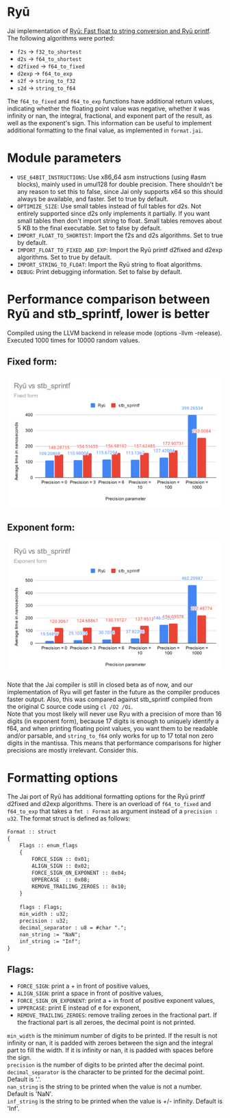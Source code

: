 # Ryū

Jai implementation of [Ryū: Fast float to string conversion and Ryū printf](https://github.com/ulfjack/ryu). The following algorithms were ported:
* `f2s` -> `f32_to_shortest`
* `d2s` -> `f64_to_shortest`
* `d2fixed` -> `f64_to_fixed`
* `d2exp` -> `f64_to_exp`
* `s2f` -> `string_to_f32`
* `s2d` -> `string_to_f64`

The `f64_to_fixed` and `f64_to_exp` functions have additional return values, indicating whether the floating point value was negative, whether it was infinity or nan, the integral, fractional, and exponent part of the result, as well as the exponent's sign. This information can be useful to implement additional formatting to the final value, as implemented in `format.jai`.

# Module parameters
* `USE_64BIT_INSTRUCTIONS`: Use x86_64 asm instructions (using #asm blocks), mainly used in umul128 for double precision. There shouldn't be any reason to set this to false, since Jai only supports x64 so this should always be available, and faster. Set to true by default.
* `OPTIMIZE_SIZE`: Use small tables instead of full tables for d2s. Not entirely supported since d2s only implements it partially. If you want small tables then don't import string to float. Small tables removes about 5 KB to the final executable. Set to false by default.
* `IMPORT_FLOAT_TO_SHORTEST`: Import the f2s and d2s algorithms. Set to true by default.
* `IMPORT_FLOAT_TO_FIXED_AND_EXP`: Import the Ryū printf d2fixed and d2exp algorithms. Set to true by default.
* `IMPORT_STRING_TO_FLOAT`: Import the Ryū string to float algorithms.
* `DEBUG`: Print debugging information. Set to false by default.

# Performance comparison between Ryū and stb_sprintf, lower is better
Compiled using the LLVM backend in release mode (options -llvm -release). Executed 1000 times for 10000 random values.

## Fixed form:
![Fixed form benchmark](benchmark_fixed.svg)
## Exponent form:
![Exponent form benchmark](benchmark_exp.svg)

Note that the Jai compiler is still in closed beta as of now, and our implementation of Ryu will get faster in the future as the compiler produces faster output. Also, this was compared against stb_sprintf compiled from the original C source code using `cl /O2 /Oi`.  
Note that you most likely will never use Ryu with a precision of more than 16 digits (in exponent form), because 17 digits is enough to uniquely identify a f64, and when printing floating point values, you want them to be readable and/or parsable, and `string_to_f64` only works for up to 17 total non zero digits in the mantissa. This means that performance comparisons for higher precisions are mostly irrelevant. Consider this.

# Formatting options
The Jai port of Ryū has additional formatting options for the Ryū printf d2fixed and d2exp algorithms. There is an overload of `f64_to_fixed` and `f64_to_exp` that takes a `fmt : Format` as argument instead of a `precision : u32`. The format struct is defined as follows:

```jai
Format :: struct
{
	Flags :: enum_flags
	{
		FORCE_SIGN :: 0x01;
		ALIGN_SIGN :: 0x02;
		FORCE_SIGN_ON_EXPONENT :: 0x04;
		UPPERCASE  :: 0x08;
		REMOVE_TRAILING_ZEROES :: 0x10;
	}

	flags : Flags;
	min_width : u32;
	precision : u32;
	decimal_separator : u8 = #char ".";
	nan_string := "NaN";
	inf_string := "Inf";
}
```
## Flags:
* `FORCE_SIGN`: print a + in front of positive values,
* `ALIGN_SIGN`: print a space in front of positive values,
* `FORCE_SIGN_ON_EXPONENT`: print a + in front of positive exponent values,
* `UPPERCASE`: print E instead of e for exponent,
* `REMOVE_TRAILING_ZEROES`: remove trailing zeroes in the fractional part. If the fractional part is all zeroes, the decimal point is not printed.

`min_width` is the minimum number of digits to be printed. If the result is not infinity or nan, it is padded with zeroes between the sign and the integral part to fill the width. If it is infinity or nan, it is padded with spaces before the sign.  
`precision` is the number of digits to be printed after the decimal point.  
`decimal_separator` is the character to be printed for the decimal point. Default is '.'.  
`nan_string` is the string to be printed when the value is not a number. Default is 'NaN'.  
`inf_string` is the string to be printed when the value is +/- infinity. Default is 'Inf'.
